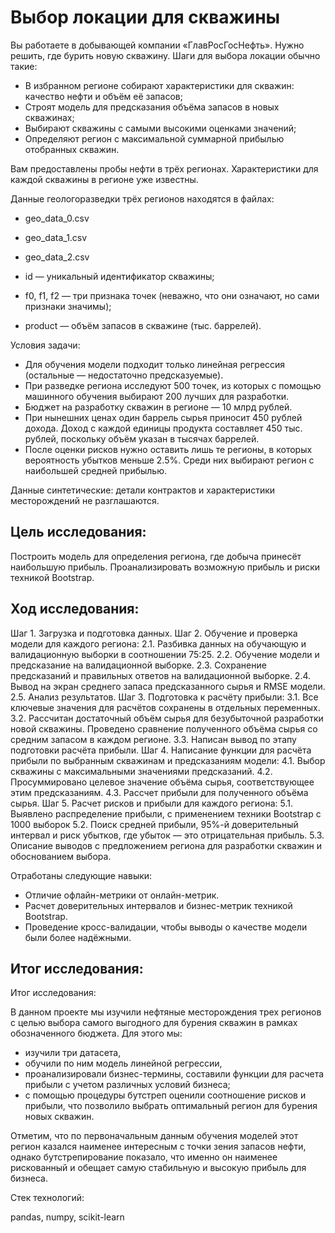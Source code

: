 # Выбор локации для скважины

Вы работаете в добывающей компании «ГлавРосГосНефть». Нужно решить, где бурить новую скважину. 
Шаги для выбора локации обычно такие:
- В избранном регионе собирают характеристики для скважин: качество нефти и объём её запасов;
- Строят модель для предсказания объёма запасов в новых скважинах;
- Выбирают скважины с самыми высокими оценками значений;
- Определяют регион с максимальной суммарной прибылью отобранных скважин.

Вам предоставлены пробы нефти в трёх регионах. Характеристики для каждой скважины в регионе уже известны. 

Данные геологоразведки трёх регионов находятся в файлах: 

- geo_data_0.csv
- geo_data_1.csv
- geo_data_2.csv

- id — уникальный идентификатор скважины;
- f0, f1, f2 — три признака точек (неважно, что они означают, но сами признаки значимы);
- product — объём запасов в скважине (тыс. баррелей).

Условия задачи:
- Для обучения модели подходит только линейная регрессия (остальные — недостаточно предсказуемые).
- При разведке региона исследуют 500 точек, из которых с помощью машинного обучения выбирают 200 лучших для разработки.
- Бюджет на разработку скважин в регионе — 10 млрд рублей.
- При нынешних ценах один баррель сырья приносит 450 рублей дохода. Доход с каждой единицы продукта составляет 450 тыс. рублей, поскольку объём указан в тысячах баррелей.
- После оценки рисков нужно оставить лишь те регионы, в которых вероятность убытков меньше 2.5%. Среди них выбирают регион с наибольшей средней прибылью.

Данные синтетические: детали контрактов и характеристики месторождений не разглашаются.

## Цель исследования:

Построить модель для определения региона, где добыча принесёт наибольшую прибыль. Проанализировать возможную прибыль и риски техникой Bootstrap.

## Ход исследования:

Шаг 1. Загрузка и подготовка данных. 
Шаг 2. Обучение и проверка модели для каждого региона:
 2.1. Разбивка данных на обучающую и валидационную выборки в соотношении 75:25.
 2.2. Обучение модели и предсказание на валидационной выборке.
 2.3. Сохранение предсказаний и правильных ответов на валидационной выборке.
 2.4. Вывод на экран среднего запаса предсказанного сырья и RMSE модели.
 2.5. Анализ результатов.
Шаг 3. Подготовка к расчёту прибыли:
 3.1. Все ключевые значения для расчётов сохранены в отдельных переменных.
 3.2. Рассчитан достаточный объём сырья для безубыточной разработки новой скважины. Проведено сравнение полученного объёма сырья со средним запасом в каждом регионе. 
 3.3. Написан вывод по этапу подготовки расчёта прибыли.
Шаг 4. Написание функции для расчёта прибыли по выбранным скважинам и предсказаниям модели:
 4.1. Выбор скважины с максимальными значениями предсказаний. 
 4.2. Просуммировано целевое значение объёма сырья, соответствующее этим предсказаниям.
 4.3. Рассчет прибыли для полученного объёма сырья.
Шаг 5. Расчет рисков и прибыли для каждого региона:
 5.1. Выявлено распределение прибыли, с применением техники Bootstrap с 1000 выборок 
 5.2. Поиск средней прибыли, 95%-й доверительный интервал и риск убытков, где убыток — это отрицательная прибыль.
 5.3. Описание выводов с предложением региона для разработки скважин и обоснованием выбора.

Отработаны следующие навыки:
* Отличие офлайн-метрики от онлайн-метрик.
* Расчет доверительных интервалов и бизнес-метрик техникой Bootstrap.
* Проведение кросс-валидации, чтобы выводы о качестве модели были более надёжными.

## Итог исследования:


Итог исследования:

В данном проекте мы изучили нефтяные месторождения трех регионов с целью выбора самого выгодного для бурения скважин в рамках обозначенного бюджета. Для этого мы:
* изучили три датасета, 
* обучили по ним модель линейной регрессии, 
* проанализировали бизнес-термины, составили функции для расчета прибыли с учетом различных условий бизнеса;
* с помощью процедуры бутстреп оценили соотношение рисков и прибыли, что позволило выбрать оптимальный регион для бурения новых скважин. 

Отметим, что по первоначальным данным обучения моделей этот регион казался наименее интересным с точки зения запасов нефти, однако бутстрепирование показало, что именно он наименее рискованный и обещает самую стабильную и высокую прибыль для бизнеса.

Стек технологий:

pandas, numpy, scikit-learn
